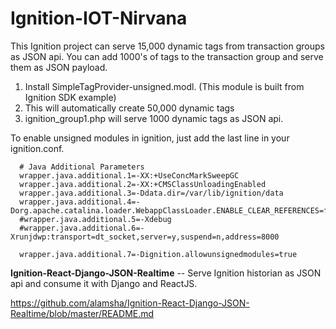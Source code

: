 # Ignition-IOT-Nirvana
This Ignition project can serve 15,000 dynamic tags from transaction groups as JSON api. You can add 1000's of tags to the transaction group and serve them as JSON payload.
1. Install SimpleTagProvider-unsigned.modl.
   (This module is built from Ignition SDK example)
2. This will automatically create 50,000 dynamic tags
3. ignition_group1.php will serve 1000 dynamic tags as JSON api.

To enable unsigned modules in ignition, just add the last line in your ignition.conf.

      # Java Additional Parameters
      wrapper.java.additional.1=-XX:+UseConcMarkSweepGC
      wrapper.java.additional.2=-XX:+CMSClassUnloadingEnabled
      wrapper.java.additional.3=-Ddata.dir=/var/lib/ignition/data
      wrapper.java.additional.4=-Dorg.apache.catalina.loader.WebappClassLoader.ENABLE_CLEAR_REFERENCES=false
      #wrapper.java.additional.5=-Xdebug
      #wrapper.java.additional.6=-Xrunjdwp:transport=dt_socket,server=y,suspend=n,address=8000
      
      wrapper.java.additional.7=-Dignition.allowunsignedmodules=true
      
**Ignition-React-Django-JSON-Realtime** -- Serve Ignition historian as JSON api and consume it with Django and ReactJS.

https://github.com/alamsha/Ignition-React-Django-JSON-Realtime/blob/master/README.md
